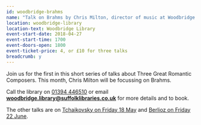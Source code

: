 ```yaml
---
id: woodbridge-brahms
name: "Talk on Brahms by Chris Milton, director of music at Woodbridge School"
location: woodbridge-library
location-text: Woodbridge Library
event-start-date: 2018-04-27
event-start-time: 1700
event-doors-open: 1800
event-ticket-price: 4, or £10 for three talks
breadcrumb: y
---
```


Join us for the first in this short series of talks about Three Great Romantic Composers. This month, Chris Milton will be focussing on Brahms.

Call the library on [01394 446510](tel:01394446510) or email **woodbridge.library@suffolklibraries.co.uk** for more details and to book.

The other talks are on [Tchaikovsky on Friday 18 May](/events/woodbridge-2018-05-18-tchaikovsky-talk/) and [Berlioz on Friday 22 June](/events/woodbridge-2018-06-22-berlioz-talk/).
